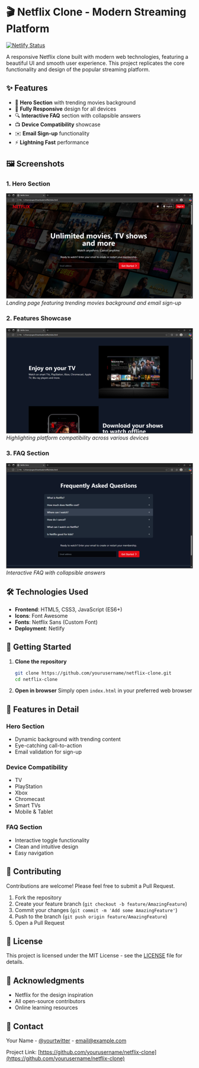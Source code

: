 # 🎬 Netflix Clone - Modern Streaming Platform

[![Netlify Status](https://api.netlify.com/api/v1/badges/YOUR_DEPLOY_ID/deploy-status)](https://app.netlify.com/sites/YOUR_SITE_NAME/deploys)

A responsive Netflix clone built with modern web technologies, featuring a beautiful UI and smooth user experience. This project replicates the core functionality and design of the popular streaming platform.

## ✨ Features

- 🎥 **Hero Section** with trending movies background
- 📱 **Fully Responsive** design for all devices
- 🔍 **Interactive FAQ** section with collapsible answers
- 📺 **Device Compatibility** showcase
- ✉️ **Email Sign-up** functionality
- ⚡ **Lightning Fast** performance

## 🖼️ Screenshots

### 1. Hero Section
![Hero Section](screesnhots-pro/ss1.png)
*Landing page featuring trending movies background and email sign-up*

### 2. Features Showcase
![Features](screesnhots-pro/ss2.png)
*Highlighting platform compatibility across various devices*

### 3. FAQ Section
![FAQ](screesnhots-pro/ss3.png)
*Interactive FAQ with collapsible answers*

## 🛠️ Technologies Used

- **Frontend**: HTML5, CSS3, JavaScript (ES6+)
- **Icons**: Font Awesome
- **Fonts**: Netflix Sans (Custom Font)
- **Deployment**: Netlify

## 🚀 Getting Started

1. **Clone the repository**
   ```bash
   git clone https://github.com/yourusername/netflix-clone.git
   cd netflix-clone
   ```

2. **Open in browser**
   Simply open `index.html` in your preferred web browser

## 🎯 Features in Detail

### Hero Section
- Dynamic background with trending content
- Eye-catching call-to-action
- Email validation for sign-up

### Device Compatibility
- TV
- PlayStation
- Xbox
- Chromecast
- Smart TVs
- Mobile & Tablet

### FAQ Section
- Interactive toggle functionality
- Clean and intuitive design
- Easy navigation

## 🤝 Contributing

Contributions are welcome! Please feel free to submit a Pull Request.

1. Fork the repository
2. Create your feature branch (`git checkout -b feature/AmazingFeature`)
3. Commit your changes (`git commit -m 'Add some AmazingFeature'`)
4. Push to the branch (`git push origin feature/AmazingFeature`)
5. Open a Pull Request

## 📄 License

This project is licensed under the MIT License - see the [LICENSE](LICENSE) file for details.

## 🙏 Acknowledgments

- Netflix for the design inspiration
- All open-source contributors
- Online learning resources

## 📧 Contact

Your Name - [@yourtwitter](https://twitter.com/yourtwitter) - email@example.com

Project Link: [https://github.com/yourusername/netflix-clone](https://github.com/yourusername/netflix-clone)
